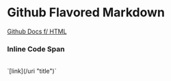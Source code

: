 # Github Flavored Markdown

[Github Docs f/ HTML](https://github.github.com/gfm/ "GFM")

### Inline Code Span
</br>
    `[link](/uri "title")`

